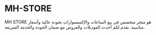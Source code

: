 # MH-STORE
MH STORE هو متجر متخصص في بيع الساعات والإكسسوارات بجودة عالية وأسعار مناسبة. نقدم لكم أحدث الموديلات والعروض مع ضمان الجودة والخدمة السريعة.
